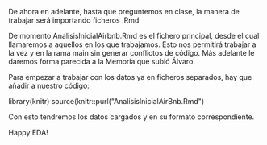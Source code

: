 De ahora en adelante, hasta que preguntemos en clase, la manera de trabajar será importando ficheros .Rmd

De momento AnalisisInicialAirbnb.Rmd es el fichero principal, desde el cual llamaremos a aquellos en los que trabajamos. Esto nos permitirá trabajar a la vez y en la rama main sin generar conflictos de código. Más adelante le daremos forma parecida a la Memoria que subió Álvaro.

Para empezar a trabajar con los datos ya en ficheros separados, hay que añadir a nuestro código:

library(knitr)
source(knitr::purl("AnalisisInicialAirBnb.Rmd")

Con esto tendremos los datos cargados y en su formato correspondiente.


Happy EDA!
